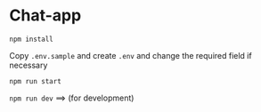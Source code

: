 # Chat-app

`npm install`

Copy `.env.sample` and create `.env` and change the required field if necessary

`npm run start`

`npm run dev` ==> (for development)
